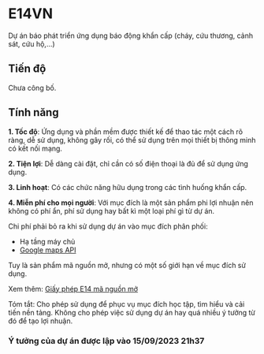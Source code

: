 # E14VN
Dự án báo phát triển ứng dụng báo động khẩn cấp (cháy, cứu thương, cảnh sát, cứu hộ,...)

## Tiến độ
Chưa công bố.

## Tính năng
**1. Tốc độ**: Ứng dụng và phần mềm được thiết kế để thao tác một cách rõ ràng, dễ sử dụng, không gây rối, có thể sử dụng trên mọi thiết bị thông minh có kết nối mạng.

**2. Tiện lợi**: Dễ dàng cài đặt, chỉ cần có số điện thoại là đủ để sử dụng ứng dụng.

**3. Linh hoạt**: Có các chức năng hữu dụng trong các tình huống khẩn cấp.

**4. Miễn phí cho mọi người**: Với mục đích là một sản phẩm phi lợi nhuận nên không có phí ẩn, phí sử dụng hay bất kì một loại phí gì từ dự án.

Chi phí phải bỏ ra khi sử dụng dự án vào mục đích phân phối:
- Hạ tầng máy chủ
- [Google maps API](https://mapsplatform.google.com/pricing/)

Tuy là sản phẩm mã nguồn mở, nhưng có một số giới hạn về mục đích sử dụng.

Xem thêm: [Giấy phép E14 mã nguồn mở](https://github.com/E14VN/.github/blob/main/LICENSE.md)

Tóm tắt: Cho phép sử dụng để phục vụ mục đích học tập, tìm hiểu và cải tiến nền tảng. Không cho phép việc sử dụng dự án hay quá nhiều ý tưởng từ đó để tạo lợi nhuận.

### Ý tưởng của dự án được lập vào 15/09/2023 21h37
